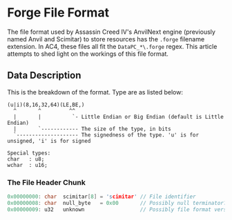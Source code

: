 # Forge File Format

The file format used by Assassin Creed IV's AnvilNext engine (previously named Anvil and Scimitar) to store resources has the `.forge` filename extension. In AC4, these files all fit the `DataPC_*\.forge` regex. This article attempts to shed light on the workings of this file format.

## Data Description

This is the breakdown of the format. Type are as listed below:
```
(u|i)(8,16,32,64)(LE,BE,)
  ^       ^         ^^
  |       |          `- Little Endian or Big Endian (default is Little Endian) 
  |       `------------ The size of the type, in bits
  `-------------------- The signedness of the type. 'u' is for unsigned, 'i' is for signed

Special types:
char   : u8;
wchar  : u16;
```

### The File Header Chunk

```C
0x00000000: char  scimitar[8] = 'scimitar' // File identifier
0x00000008: char  null_byte   = 0x00       // Possibly null terminator?
0x00000009: u32   unknown                  // Possibly file format version?
```
